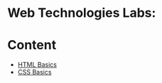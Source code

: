 # Web Technologies Labs:

# Content

- [HTML Basics](https://bitbucket.org/ccartas/webtech-labs/lab01)
- [CSS Basics](https://bitbucket.org/ccartas/webtech-labs/lab02)
